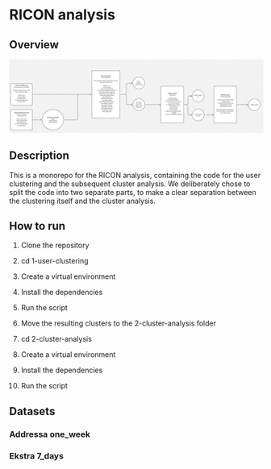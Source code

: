 # RICON analysis

## Overview

![Overview of the flow](flow.png "Overview of the flow")

## Description

This is a monorepo for the RICON analysis, containing the code for the user clustering and the subsequent cluster analysis.
We deliberately chose to split the code into two separate parts, to make a clear separation between the clustering itself and the cluster analysis.

## How to run

1. Clone the repository
2. cd 1-user-clustering
3. Create a virtual environment
4. Install the dependencies
5. Run the script

6. Move the resulting clusters to the 2-cluster-analysis folder
7. cd 2-cluster-analysis
8. Create a virtual environment
9. Install the dependencies
10. Run the script

## Datasets

### Addressa one_week

### Ekstra 7_days
